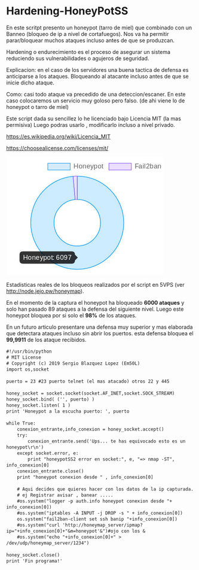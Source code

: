 # Hardening-HoneyPotSS
En este scritpt presento un honeypot (tarro de miel) que combinado con un Banneo (bloqueo de ip a nivel de cortafuegos). Nos va ha permitir parar/bloquear muchos ataques incluso antes de que se produzcan.

Hardening o endurecimiento es el proceso de asegurar un sistema reduciendo sus vulnerabilidades o agujeros de seguridad.

Explicacion: en el caso de los servidores una buena tactica de defensa es anticiparse a los ataques. Bloqueando al atacante incluso antes de que se inicie dicho ataque.

Como: casi todo ataque va precedido de una deteccion/escaner. En este caso colocaremos un servicio muy goloso pero falso. (de ahi viene lo de honeypot o tarro de miel)

Este script dada su sencillez lo he licenciado bajo Licencia MIT (la mas permisiva)
Luego podras usarlo , modificarlo incluso a nivel privado.

https://es.wikipedia.org/wiki/Licencia_MIT

https://choosealicense.com/licenses/mit/


![](Estadisticas_HoneyPotSS.jpg)

Estadisticas reales de los bloqueos realizados por el script en 5VPS
(ver http://node.jejo.pw/honeymap).

En el momento de la captura el honeypot ha bloqueado **6000 ataques** 
y solo han pasado 89 ataques a la defensa del siguiente nivel.
Luego este honeypot bloquea por si solo el **98%** de los ataques.

En un futuro articulo presentare una defensa muy superior y mas elaborada que detectara ataques incluso sin abrir los puertos. esta defensa bloquea el **99,9911** de los ataque recibidos.

```
#!/usr/bin/python
# MIT License
# Copyright (c) 2019 Sergio Blazquez Lopez (Em50L)
import os,socket

puerto = 23 #23 puerto telnet (el mas atacado) otros 22 y 445

honey_socket = socket.socket(socket.AF_INET,socket.SOCK_STREAM)
honey_socket.bind( ('', puerto) )
honey_socket.listen( 1 )
print 'Honeypot a la escucha puerto: ', puerto

while True:
    conexion_entrante,info_conexion = honey_socket.accept()
    try:
	    conexion_entrante.send('Ups... te has equivocado esto es un honeypot\r\n')
    except socket.error, e:
	    print "honeypotSS2 error en socket:", e, "=> nmap -ST", info_conexion[0]
    conexion_entrante.close()
    print "honeypot conexion desde " , info_conexion[0]
	
    # Aqui decides que quieres hacer con los datos de la ip capturada.
    # ej Registrar avisar , banear .....
    #os.system("logger -p auth.info honeypot conexion desde "+ info_conexion[0])
    #os.system("iptables -A INPUT -j DROP -s " + info_conexion[0])
    os.system("fail2ban-client set ssh banip "+info_conexion[0])
    #os.system("curl 'http://honeymap_server/ipmap?ip="+info_conexion[0]+"&m=honeypot'&")#ojo con los &
    #os.system("echo "+info_conexion[0]+" > /dev/udp/honeymap_server/1234")

honey_socket.close()
print 'Fin programa!'
```
